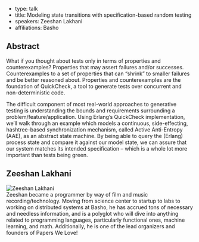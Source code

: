 - type: talk
- title: Modeling state transitions with specification-based random testing 
- speakers: Zeeshan Lakhani 
- affiliations: Basho 

## Abstract 
What if you thought about tests only in terms of properties and counterexamples? Properties that may assert failures and/or successes. Counterexamples to a set of properties that can “shrink” to smaller failures and be better reasoned about. Properties and counterexamples are the foundation of QuickCheck, a tool to generate tests over concurrent and non-deterministic code.

The difficult component of most real-world approaches to generative testing is understanding the bounds and requirements surrounding a problem/feature/application. Using Erlang’s QuickCheck implementation, we’ll walk through an example which models a continuous, side-effecting, hashtree-based synchronization mechanism, called Active Anti-Entropy (AAE), as an abstract state machine. By being able to query the (Erlang) process state and compare it against our model state, we can assure that our system matches its intended specification – which is a whole lot more important than tests being green.

## Zeeshan Lakhani
<div class="row" media:type="text/omd">

<div class="medium-4 columns">
<img src="img/zeeshan-lakhani.jpg" alt="Zeeshan Lakhani"></img>
</div>

<div class="medium-8 columns" media:type="text/omd">
Zeeshan became a programmer by way of film and music recording/technology. Moving from science center to startup to labs to working on distributed systems at Basho, he has accrued tons of necessary and needless information, and is a polyglot who will dive into anything related to programming languages, particularly functional ones, machine learning, and math. Additionally, he is one of the lead organizers and founders of Papers We Love!
</div>
</div>
